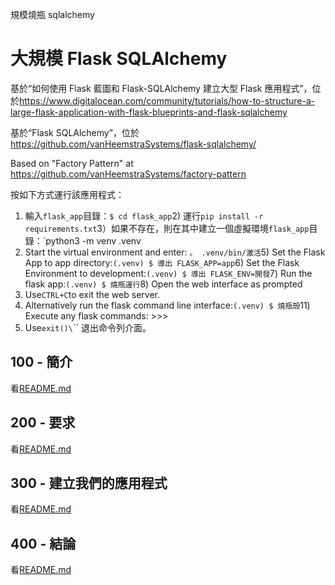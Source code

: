規模燒瓶 sqlalchemy

# 大規模 Flask SQLAlchemy

基於“如何使用 Flask 藍圖和 Flask-SQLAlchemy 建立大型 Flask 應用程式”，位於<https://www.digitalocean.com/community/tutorials/how-to-structure-a-large-flask-application-with-flask-blueprints-and-flask-sqlalchemy>

基於“Flask SQLAlchemy”，位於<https://github.com/vanHeemstraSystems/flask-sqlalchemy/>

Based on "Factory Pattern" at <https://github.com/vanHeemstraSystems/factory-pattern>

按如下方式運行該應用程式：

1) 輸入`flask_app`目錄：`$ cd flask_app`2) 運行`pip install -r requirements.txt`3）如果不存在，則在其中建立一個虛擬環境`flask_app`目錄：`python3 -m venv .venv
4) Start the virtual environment and enter: `。 .venv/bin/激活`5) Set the Flask App to app directory:`(.venv) $ 導出 FLASK_APP=app`6) Set the Flask Environment to development:`(.venv) $ 導出 FLASK_ENV=開發`7) Run the flask app:`(.venv) $ 燒瓶運行`8) Open the web interface as prompted
9) Use`CTRL+C`to exit the web server.
10) Alternatively run the flask command line interface:`(.venv) $ 燒瓶殼`11) Execute any flask commands: >>>
12) Use`exit()\`\`\` 退出命令列介面。

## 100 - 簡介

看[README.md](./100/README.md)

## 200 - 要求

看[README.md](./200/README.md)

## 300 - 建立我們的應用程式

看[README.md](./300/README.md)

## 400 - 結論

看[README.md](./400/README.md)
